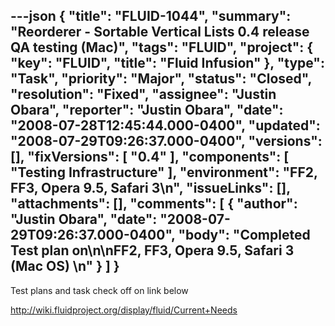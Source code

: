 ---json
{
  "title": "FLUID-1044",
  "summary": "Reorderer - Sortable Vertical Lists 0.4 release QA testing (Mac)",
  "tags": "FLUID",
  "project": {
    "key": "FLUID",
    "title": "Fluid Infusion"
  },
  "type": "Task",
  "priority": "Major",
  "status": "Closed",
  "resolution": "Fixed",
  "assignee": "Justin Obara",
  "reporter": "Justin Obara",
  "date": "2008-07-28T12:45:44.000-0400",
  "updated": "2008-07-29T09:26:37.000-0400",
  "versions": [],
  "fixVersions": [
    "0.4"
  ],
  "components": [
    "Testing Infrastructure"
  ],
  "environment": "FF2, FF3, Opera 9.5, Safari 3\n",
  "issueLinks": [],
  "attachments": [],
  "comments": [
    {
      "author": "Justin Obara",
      "date": "2008-07-29T09:26:37.000-0400",
      "body": "Completed Test plan on\n\nFF2, FF3, Opera 9.5, Safari 3 (Mac OS)&#x20;\n"
    }
  ]
}
---
Test plans and task check off on link below

<http://wiki.fluidproject.org/display/fluid/Current+Needs>

        